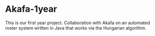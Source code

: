 # Akafa-1year
This is our first year project. Collaboration with Akafa on an automated roster system written in Java that works via the Hungarian algorithm. 
